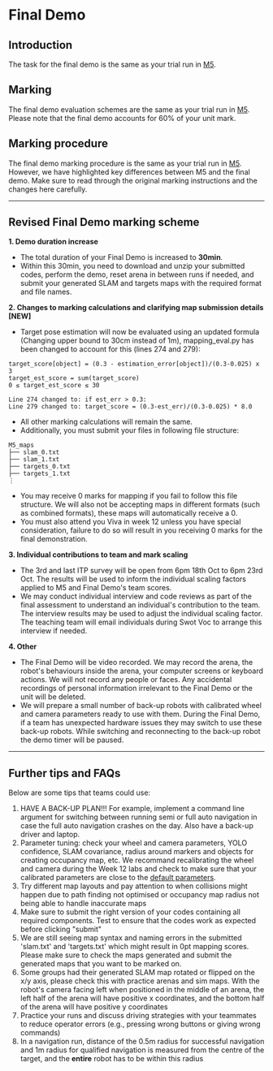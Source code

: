 # Final Demo

## Introduction
The task for the final demo is the same as your trial run in [M5](../Week09-10#introduction).

## Marking
The final demo evaluation schemes are the same as your trial run in [M5](../Week09-10/M5_marking.md#marking-schemes). Please note that the final demo accounts for 60% of your unit mark.

## Marking procedure
The final demo marking procedure is the same as your trial run in [M5](../Week09-10/M5_marking.md#marking-steps). However, we have highlighted key differences between M5 and the final demo. Make sure to read through the original marking instructions and the changes here carefully. 

---

## Revised Final Demo marking scheme

**1. Demo duration increase**
  - The total duration of your Final Demo is increased to **30min**.
  - Within this 30min, you need to download and unzip your submitted codes, perform the demo, reset arena in between runs if needed, and submit your generated SLAM and targets maps with the required format and file names.

**2. Changes to marking calculations and clarifying map submission details [NEW]**
  - Target pose estimation will now be evaluated using an updated formula (Changing upper bound to 30cm instead of 1m), mapping_eval.py has been changed to account for this (lines 274 and 279):
  ~~~
  target_score[object] = (0.3 - estimation_error[object])/(0.3-0.025) x 3
  target_est_score = sum(target_score)
  0 ≤ target_est_score ≤ 30
  
  Line 274 changed to: if est_err > 0.3:
  Line 279 changed to: target_score = (0.3-est_err)/(0.3-0.025) * 8.0
  ~~~
  - All other marking calculations will remain the same.
  - Additionally, you must submit your files in following file structure:
  ~~~
  M5_maps
  ├── slam_0.txt
  ├── slam_1.txt
  ├── targets_0.txt
  ├── targets_1.txt
  ⋮
  ~~~
  - You may receive 0 marks for mapping if you fail to follow this file structure. We will also not be accepting maps in different formats (such as combined formats), these maps will automatically receive a 0.
  - You must also attend you Viva in week 12 unless you have special consideration, failure to do so will result in you receiving 0 marks for the final demonstration.

**3. Individual contributions to team and mark scaling**
  - The 3rd and last ITP survey will be open from 6pm 18th Oct to 6pm 23rd Oct. The results will be used to inform the individual scaling factors applied to M5 and Final Demo's team scores.
  - We may conduct individual interview and code reviews as part of the final assessment to understand an individual's contribution to the team. The interview results may be used to adjust the individual scaling factor. The teaching team will email individuals during Swot Voc to arrange this interview if needed.

**4. Other**
  - The Final Demo will be video recorded. We may record the arena, the robot's behaviours inside the arena, your computer screens or keyboard actions. We will not record any people or faces. Any accidental recordings of personal information irrelevant to the Final Demo or the unit will be deleted.
  - We will prepare a small number of back-up robots with calibrated wheel and camera parameters ready to use with them. During the Final Demo, if a team has unexpected hardware issues they may switch to use these back-up robots. While switching and reconnecting to the back-up robot the demo timer will be paused.

---

## Further tips  and FAQs
Below are some tips that teams could use:
1. HAVE A BACK-UP PLAN!!! For example, implement a command line argument for switching between running semi or full auto navigation in case the full auto navigation crashes on the day. Also have a back-up driver and laptop.
2. Parameter tuning: check your wheel and camera parameters, YOLO confidence, SLAM covariance, radius around markers and objects for creating occupancy map, etc. We recommand recalibrating the wheel and camera during the Week 12 labs and check to make sure that your calibrated parameters are close to the [default parameters](../Week02-04/calibration/param/).
3. Try different map layouts and pay attention to when collisions might happen due to path finding not optimised or occupancy map radius not being able to handle inaccurate maps
4. Make sure to submit the right version of your codes containing all required components. Test to ensure that the codes work as expected before clicking "submit"
5. We are still seeing map syntax and naming errors in the submitted 'slam.txt' and 'targets.txt' which might result in 0pt mapping scores. Please make sure to check the maps generated and submit the generated maps that you want to be marked on.
6. Some groups had their generated SLAM map rotated or flipped on the x/y axis, please check this with practice arenas and sim maps. With the robot's camera facing left when positioned in the middle of an arena, the left half of the arena will have positive x coordinates, and the bottom half of the arena will have positive y coordinates
7. Practice your runs and discuss driving strategies with your teammates to reduce operator errors (e.g., pressing wrong buttons or giving wrong commands)
8. In a navigation run, distance of the 0.5m radius for successful navigation and 1m radius for qualified navigation is measured from the centre of the target, and the **entire** robot has to be within this radius
